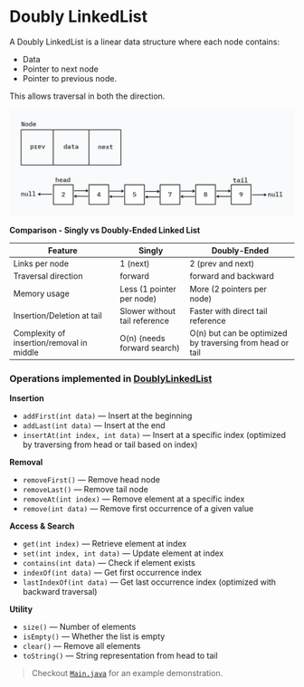 # Doubly LinkedList

A Doubly LinkedList is a linear data structure where each node contains:

- Data
- Pointer to next node
- Pointer to previous node.

This allows traversal in both the direction.

![Doubly LinkedList](../../../../images/doubly-linkedlist.png)

**Comparison - Singly vs Doubly-Ended Linked List**

| Feature                                   | Singly                        | Doubly-Ended                                              |
|-------------------------------------------|-------------------------------|-----------------------------------------------------------|
| Links per node                            | 1 (next)                      | 2 (prev and next)                                         |
| Traversal direction                       | forward                       | forward and backward                                      |
| Memory usage                              | Less (1 pointer per node)     | More (2 pointers per node)                                |
| Insertion/Deletion at tail                | Slower without tail reference | Faster with direct tail reference                         |
| Complexity of insertion/removal in middle | O(n) (needs forward search)   | O(n) but can be optimized by traversing from head or tail |

### Operations implemented in [DoublyLinkedList](DoublyLinkedList.java)

**Insertion**

- `addFirst(int data)` — Insert at the beginning 
- `addLast(int data)` — Insert at the end 
- `insertAt(int index, int data)` — Insert at a specific index (optimized by traversing from head or tail based on index)

**Removal**

- `removeFirst()` — Remove head node
- `removeLast()` — Remove tail node
- `removeAt(int index)` — Remove element at a specific index
- `remove(int data)` — Remove first occurrence of a given value

**Access & Search**

- `get(int index)` — Retrieve element at index
- `set(int index, int data)` — Update element at index
- `contains(int data)` — Check if element exists
- `indexOf(int data)` — Get first occurrence index
- `lastIndexOf(int data)` — Get last occurrence index (optimized with backward traversal)

**Utility**

- `size()` — Number of elements
- `isEmpty()` — Whether the list is empty
- `clear()` — Remove all elements
- `toString()` — String representation from head to tail

> Checkout [`Main.java`](Main.java) for an example demonstration.
